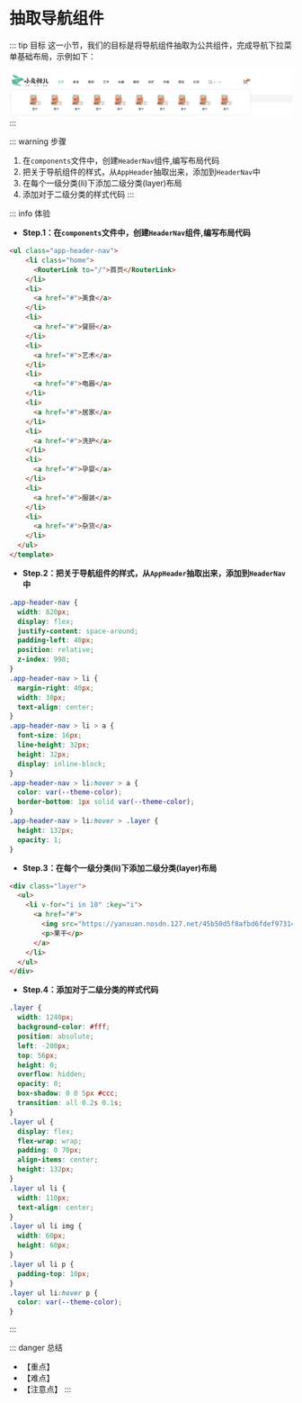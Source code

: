 # 抽取导航组件

::: tip 目标
这一小节，我们的目标是将导航组件抽取为公共组件，完成导航下拉菜单基础布局，示例如下：

![nav](./images/28.png)
:::

::: warning 步骤

1. 在`components`文件中，创建`HeaderNav`组件,编写布局代码
2. 把关于导航组件的样式，从`AppHeader`抽取出来，添加到`HeaderNav`中
3. 在每个一级分类(li)下添加二级分类(layer)布局
4. 添加对于二级分类的样式代码
:::

::: info 体验

* **Step.1：在`components`文件中，创建`HeaderNav`组件,编写布局代码**

```html
<ul class="app-header-nav">
    <li class="home">
      <RouterLink to="/">首页</RouterLink>
    </li>
    <li>
      <a href="#">美食</a>
    </li>
    <li>
      <a href="#">餐厨</a>
    </li>
    <li>
      <a href="#">艺术</a>
    </li>
    <li>
      <a href="#">电器</a>
    </li>
    <li>
      <a href="#">居家</a>
    </li>
    <li>
      <a href="#">洗护</a>
    </li>
    <li>
      <a href="#">孕婴</a>
    </li>
    <li>
      <a href="#">服装</a>
    </li>
    <li>
      <a href="#">杂货</a>
    </li>
  </ul>
</template>
```

* **Step.2：把关于导航组件的样式，从`AppHeader`抽取出来，添加到`HeaderNav`中**

```css
.app-header-nav {
  width: 820px;
  display: flex;
  justify-content: space-around;
  padding-left: 40px;
  position: relative;
  z-index: 998;
}
.app-header-nav > li {
  margin-right: 40px;
  width: 38px;
  text-align: center;
}
.app-header-nav > li > a {
  font-size: 16px;
  line-height: 32px;
  height: 32px;
  display: inline-block;
}
.app-header-nav > li:hover > a {
  color: var(--theme-color);
  border-bottom: 1px solid var(--theme-color);
}
.app-header-nav > li:hover > .layer {
  height: 132px;
  opacity: 1;
}
```

* **Step.3：在每个一级分类(li)下添加二级分类(layer)布局**

```html
<div class="layer">
  <ul>
    <li v-for="i in 10" :key="i">
      <a href="#">
        <img src="https://yanxuan.nosdn.127.net/45b50d5f8afbd6fdef97314647dcb7db.png?quality=95&imageView" alt="" />
        <p>果干</p>
      </a>
    </li>
  </ul>
</div>
```

* **Step.4：添加对于二级分类的样式代码**

```css
.layer {
  width: 1240px;
  background-color: #fff;
  position: absolute;
  left: -200px;
  top: 56px;
  height: 0;
  overflow: hidden;
  opacity: 0;
  box-shadow: 0 0 5px #ccc;
  transition: all 0.2s 0.1s;
}
.layer ul {
  display: flex;
  flex-wrap: wrap;
  padding: 0 70px;
  align-items: center;
  height: 132px;
}
.layer ul li {
  width: 110px;
  text-align: center;
}
.layer ul li img {
  width: 60px;
  height: 60px;
}
.layer ul li p {
  padding-top: 10px;
}
.layer ul li:hover p {
  color: var(--theme-color);
}
```

:::

::: danger 总结

* 【重点】
* 【难点】
* 【注意点】
:::
